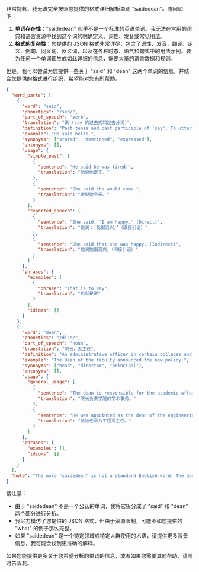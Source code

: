 非常抱歉，我无法完全按照您提供的格式详细解析单词 "saidedean"。原因如下：

1.  **单词存在性**："saidedean" 似乎不是一个标准的英语单词。我无法在常用的词典和语言资源中找到这个词的明确定义、词性、发音或常见用法。
2.  **格式的复杂性**：您提供的 JSON 格式非常详尽，包含了词性、发音、翻译、定义、例句、同义词、反义词，以及在各种时态、语气和句式中的用法示例。要为任何一个单词都生成如此详细的信息，需要大量的语言数据和规则。

但是，我可以尝试为您提供一些关于 "said" 和 "dean" 这两个单词的信息，并结合您提供的格式进行组织，希望能对您有所帮助。

```json
{
  "word_parts": [
    {
      "word": "said",
      "phonetics": "/sed/",
      "part_of_speech": "verb",
      "translation": "说 (say 的过去式和过去分词)",
      "definition": "Past tense and past participle of 'say'. To utter words; express oneself orally.",
      "example": "He said hello.",
      "synonyms": ["stated", "mentioned", "expressed"],
      "antonyms": [],
      "usage": {
        "simple_past": [
          {
            "sentence": "He said he was tired.",
            "translation": "他说他累了。"
          },
          {
            "sentence": "She said she would come.",
            "translation": "她说她会来。"
          }
        ],
        "reported_speech": [
          {
            "sentence": "She said, 'I am happy.' (Direct)",
            "translation": "她说：‘我很高兴。’（直接引语）"
          },
          {
            "sentence": "She said that she was happy. (Indirect)",
            "translation": "她说她很高兴。（间接引语）"
          }
        ]
      },
      "phrases": {
        "examples": [
          {
            "phrase": "That is to say",
            "translation": "也就是说"
          }
        ],
        "idioms": []
      }
    },
    {
      "word": "dean",
      "phonetics": "/diːn/",
      "part_of_speech": "noun",
      "translation": "院长，系主任",
      "definition": "An administrative officer in certain colleges and universities.",
      "example": "The Dean of the faculty announced the new policy.",
      "synonyms": ["head", "director", "principal"],
      "antonyms": [],
      "usage": {
        "general_usage": [
          {
            "sentence": "The dean is responsible for the academic affairs of the college.",
            "translation": "院长负责学院的学术事务。"
          },
          {
            "sentence": "He was appointed as the dean of the engineering department.",
            "translation": "他被任命为工程系主任。"
          }
        ]
      },
      "phrases": {
        "examples": [],
        "idioms": []
      }
    }
  ],
  "note": "The word 'saidedean' is not a standard English word. The above information is for 'said' and 'dean' separately."
}
```

请注意：

*   由于 "saidedean" 不是一个公认的单词，我将它拆分成了 "said" 和 "dean" 两个部分进行分析。
*   我尽力模仿了您提供的 JSON 格式，但由于资源限制，可能不如您提供的 "what" 的例子那么完整。
*   如果 "saidedean" 是一个特定领域或特定人群使用的术语，请提供更多背景信息，我可能会找到更准确的解释。

如果您能提供更多关于您希望分析的单词的信息，或者如果您需要其他帮助，请随时告诉我。
 